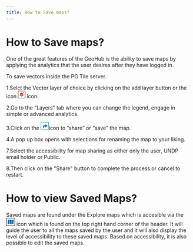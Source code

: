 ```yaml
---
title: How to Save maps?
---
```


# How to Save maps?

One of the great features of the GeoHub is the ability to save maps by applying the analytics that the user desires after they have logged in.

To save vectors inside the PG Tile server.

1.Selct the Vector layer of choice by clicking on the add layer button or the icon ![Add_remove_layer_icon.png](../assets/data/Add_remove_layer_icon.png) icon.

2.Go to the “Layers” tab where you can change the legend, engage in simple or advanced analytics.

3.Click on the ![Map_Share.png](../assets/data/Map_Share.png)icon to “share” or “save” the map.

4.A pop up box opens with selections for renaming the map to your liking.

7.Select the accessibility for map sharing as either only the user, UNDP email holder or Public.

8.Then click on the "Share" button to complete the process or cancel to restart.

# How to view Saved Maps?

Saved maps are found under the Explore maps which is accesible via the ![Map_Explore_maps.PNG](../assets/data/Map_Explore_maps.PNG) icon which is found on the top right hand corner of the header.
It will guide the user to all the maps saved by the user and it will also display the level of accessibility to these saved maps.
Based on accessibility, it is also possible to edit the saved maps.

